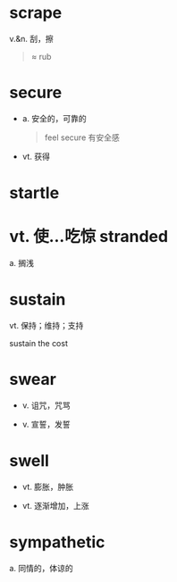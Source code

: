 scrape
======

v.&n. 刮，擦
>≈ rub

secure
======

* a. 安全的，可靠的
    > feel secure 有安全感

* vt. 获得

startle
=======

vt. 使...吃惊
stranded
========

a. 搁浅

sustain
=======

vt. 保持；维持；支持

sustain the cost

swear
=====

* v. 诅咒，咒骂

* v. 宣誓，发誓

swell
=====

* vt. 膨胀，肿胀

* vt. 逐渐增加，上涨

sympathetic
===========

a. 同情的，体谅的
